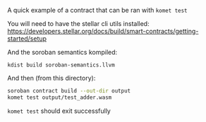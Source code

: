 A quick example of a contract that can be ran with `komet test`

You will need to have the stellar cli utils installed:
https://developers.stellar.org/docs/build/smart-contracts/getting-started/setup

And the soroban semantics kompiled:
```
kdist build soroban-semantics.llvm
```

And then (from this directory):

```sh
soroban contract build --out-dir output
komet test output/test_adder.wasm
```

`komet test` should exit successfully
